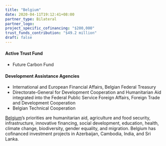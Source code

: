 ```yaml
---
title: "Belgium"
date: 2020-04-11T19:12:41+08:00
partner_type: Bilateral
partner_logo:
project_specific_cofinancing: "$200,000"
trust_funds_contribution: "$49.2 million"
draft: false
---
```

#### Active Trust Fund 

* Future Carbon Fund 

#### Development Assistance Agencies
 
* International and European Financial Affairs, Belgian Federal Treasury 
* Directorate-General for Development Cooperation and Humanitarian Aid integrated into the Federal Public Service Foreign Affairs, Foreign Trade and     Development Cooperation 
* Belgian Technical Cooperation 

<a href="https://www.adb.org/publications/belgium-fact-sheet" target="_blank">Belgium</a>’s priorities are humanitarian aid, agriculture and food security, infrastructure, innovative financing, social development, education, health, climate change, biodiversity, gender equality, and migration. Belgium has cofinanced investment projects in Azerbaijan, Cambodia, India, and Sri Lanka.